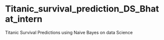 # Titanic_survival_prediction_DS_Bhatat_intern
Titanic Survival Predictions using Naive Bayes on data Science
